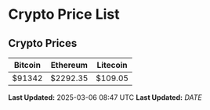 # Crypto Price List

## Crypto Prices
| Bitcoin | Ethereum | Litecoin |
| ------- | -------- | -------- |
| $91342 | $2292.35 | $109.05 |
**Last Updated:** 2025-03-06 08:47 UTC
**Last Updated:** $DATE$
